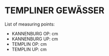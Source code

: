 # TEMPLINER GEWÄSSER

List of measuring points:

* KANNENBURG OP: <Value topic="rivers/pegel-online/TlG/KANNENBURG_OP/measurementValue"/> cm
* KANNENBURG UP: <Value topic="rivers/pegel-online/TlG/KANNENBURG_UP/measurementValue"/> cm
* TEMPLIN OP: <Value topic="rivers/pegel-online/TlG/TEMPLIN_OP/measurementValue"/> cm
* TEMPLIN UP: <Value topic="rivers/pegel-online/TlG/TEMPLIN_UP/measurementValue"/> cm
